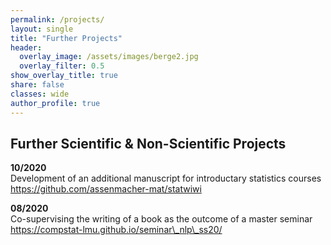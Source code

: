 ```yaml
---
permalink: /projects/
layout: single
title: "Further Projects"
header:
  overlay_image: /assets/images/berge2.jpg
  overlay_filter: 0.5
show_overlay_title: true
share: false
classes: wide
author_profile: true  
---
```


Further Scientific & Non-Scientific Projects
---------------

__10/2020__<br/>
Development of an additional manuscript for introductary statistics courses<br/>
https://github.com/assenmacher-mat/statwiwi

__08/2020__<br/>
Co-supervising the writing of a book as the outcome of a master seminar<br/>
https://compstat-lmu.github.io/seminar\_nlp\_ss20/
